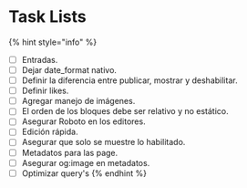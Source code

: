 # Task Lists

{% hint style="info" %}
- [ ] Entradas. 
- [ ] Dejar date_format nativo.
- [ ] Definir la diferencia entre publicar, mostrar y deshabilitar.
- [ ] Definir likes.
- [ ] Agregar manejo de imágenes. 
- [ ] El orden de los bloques debe ser relativo y no estático.
- [ ] Asegurar Roboto en los editores.
- [ ] Edición rápida.
- [ ] Asegurar que solo se muestre lo habilitado.
- [ ] Metadatos para las page.
- [ ] Asegurar og:image en metadatos. 
- [ ] Optimizar query's
{% endhint %}
